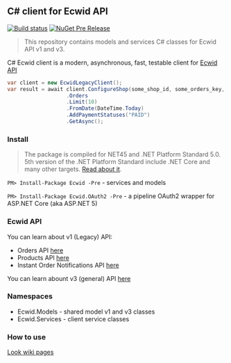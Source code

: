 ## C# client for Ecwid API
[![Build status](https://ci.appveyor.com/api/projects/status/4mgx59ese69wjx7d?svg=true)](https://ci.appveyor.com/project/kroniak/extensions-ecwid)
[![NuGet Pre Release](https://img.shields.io/nuget/vpre/Ecwid.svg)](https://www.nuget.org/packages/Ecwid/)
> This repository contains models and services C# classes for Ecwid API v1 and v3.

C# Ecwid client is a modern, asynchronous, fast, testable client for [Ecwid API](https://developers.ecwid.com/api-documentation)

```c#
var client = new EcwidLegacyClient();
var result = await client.ConfigureShop(some_shop_id, some_orders_key, some_products_key)
                   .Orders
                   .Limit(10)
                   .FromDate(DateTime.Today)
                   .AddPaymentStatuses("PAID")
                   .GetAsync();
```
### Install
> The package is compiled for NET45 and .NET Platform Standard 5.0. 5th version of the .NET Platform Standard include .NET Core and many other targets. [Read about it](https://github.com/dotnet/corefx/blob/master/Documentation/architecture/net-platform-standard.md#mapping-the-net-platform-standard-to-platforms). 

`PM> Install-Package Ecwid -Pre` - services and models

`PM> Install-Package Ecwid.OAuth2 -Pre` - a pipeline OAuth2 wrapper for ASP.NET Core (aka ASP.NET 5)
### Ecwid API
You can learn about v1 (Legacy) API:
- Orders API [here](https://help.ecwid.com/customer/en/portal/articles/1166917-legacy-order-api)
- Products API [here](https://help.ecwid.com/customer/en/portal/articles/1163920-legacy-product-api)
- Instant Order Notifications API [here](https://help.ecwid.com/customer/en/portal/articles/1167200-instant-order-notifications-api)

You can learn abount v3 (general) API [here](https://developers.ecwid.com/api-documentation)
### Namespaces
- Ecwid.Models - shared model v1 and v3 classes
- Ecwid.Services - client service classes
### How to use
[Look wiki pages](https://github.com/kroniak/extensions-ecwid/wiki)